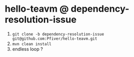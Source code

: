 # hello-teavm @ dependency-resolution-issue
1. `git clone -b dependency-resolution-issue git@github.com:Pfiver/hello-teavm.git`
1. `mvn clean install`
1. endless loop ?
